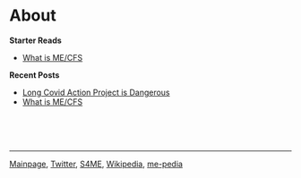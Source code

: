 # About 
**Starter Reads**
* [What is ME/CFS](me-cfs.md)

**Recent Posts**
* [Long Covid Action Project is Dangerous](lcap.md)
* [What is ME/CFS](me-cfs.md)


<br/><br/><br/>

---

[Mainpage](https://me-cfs.github.io), [Twitter](https://twitter.com/yann_mecfs), [S4ME](https://www.s4me.info/members/yannlk.13870/), [Wikipedia](https://en.m.wikipedia.org/wiki/User:YannLK), [me-pedia](https://me-pedia.org/wiki/User:Yannlk)

